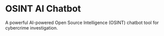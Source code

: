 # OSINT AI Chatbot
A powerful AI-powered Open Source Intelligence (OSINT) chatbot tool for cybercrime investigation.